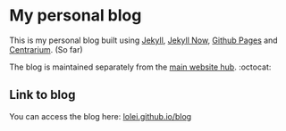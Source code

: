 # My personal blog

This is my personal blog built using [Jekyll](https://github.com/jekyll/jekyll), [Jekyll Now](https://github.com/barryclark/jekyll-now), [Github Pages](https://pages.github.com/) and [Centrarium](https://github.com/bencentra/centrarium). (So far)

The blog is maintained separately from the [main website hub](http://lolei.github.io). :octocat:  

## Link to blog
You can access the blog here: [lolei.github.io/blog](http://lolei.github.io/blog/)
